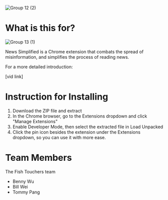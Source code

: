 ![Group 12 (2)](https://user-images.githubusercontent.com/81921463/228109068-a19c62f9-c947-446f-948e-16f6a86df609.png)

# What is this for?
![Group 13 (1)](https://user-images.githubusercontent.com/81921463/228112848-4c68c027-1a34-4dce-a589-4c9580e3267d.png)

News Simplified is a Chrome extension that combats the spread of misinformation, and simplifies the process of reading news.


For a more detailed introduction:

[vid link]

# Instruction for Installing
1. Download the ZIP file and extract
2. In the Chrome browser, go to the Extensions dropdown and click "Manage Extensions"
3. Enable Developer Mode, then select the extracted file in Load Unpacked
4. Click the pin icon besides the extension under the Extensions dropdown, so you can use it with more ease. 

# Team Members
The Fish Touchers team
+ Benny Wu
+ Bill Wei
+ Tommy Pang
